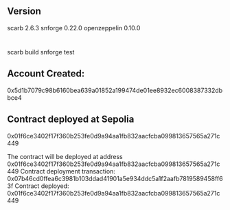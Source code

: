 ## Version
scarb 2.6.3
snforge 0.22.0
openzeppelin 0.10.0

#
scarb build
snforge test

## Account Created:
0x5d1b7079c98b6160bea639a01852a199474de01ee8932ec6008387332dbbce4

## Contract deployed at Sepolia
0x01f6ce3402f17f360b253fe0d9a94aa1fb832aacfcba099813657565a271c449


The contract will be deployed at address 0x01f6ce3402f17f360b253fe0d9a94aa1fb832aacfcba099813657565a271c449
Contract deployment transaction: 0x07b46cd0ffea6c3981b103ddad41901a5e934ddc5a1f2aafb7819589458ff63f
Contract deployed:
0x01f6ce3402f17f360b253fe0d9a94aa1fb832aacfcba099813657565a271c449
